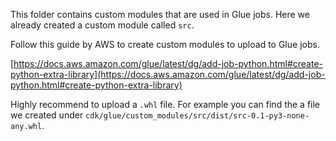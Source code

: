 This folder contains custom modules that are used in Glue jobs. Here we already created a custom module called `src`.

Follow this guide by AWS to create custom modules to upload to Glue jobs.

[https://docs.aws.amazon.com/glue/latest/dg/add-job-python.html#create-python-extra-library](https://docs.aws.amazon.com/glue/latest/dg/add-job-python.html#create-python-extra-library)

Highly recommend to upload a `.whl` file. For example you can find the a file we created under `cdk/glue/custom_modules/src/dist/src-0.1-py3-none-any.whl`.
